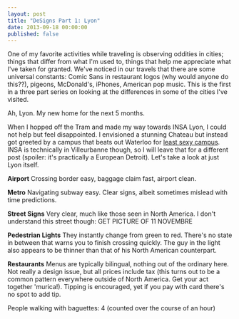 ```yaml
---
layout: post
title: "DeSigns Part 1: Lyon"
date: 2013-09-18 00:00:00
published: false
---
```


One of my favorite activities while traveling is observing oddities in cities;
things that differ from what I'm used to, things that help me appreciate what 
I've taken for granted. We've noticed in our travels that there are some 
universal constants: Comic Sans in restaurant logos (why would anyone do 
this??), pigeons, McDonald's, iPhones, American pop music.
This is the first in a three part series on looking at the differences in some 
of the cities I've visited.

Ah, Lyon. My new home for the next 5 months.

When I hopped off the Tram and made my way towards INSA Lyon, I could not help 
but feel disappointed. I envisioned a stunning Chateau but instead got greeted 
by a campus that beats out Waterloo for [least sexy 
campus](http://thewaterloohonk.wordpress.com/2013/06/25/uwaterloo-officially-named-canadas-least-sexy-campus/).
INSA is technically in Villeurbanne though, so I will leave that for a different 
post (spoiler: it's practically a European Detroit). Let's take a look at just 
Lyon itself.

__Airport__
Crossing border easy, baggage claim fast, airport clean.

__Metro__
Navigating subway easy. Clear signs, albeit sometimes mislead with time 
predictions.

__Street Signs__
Very clear, much like those seen in North America. I don't understand this 
street though: GET PICTURE OF 11 NOVEMBRE

__Pedestrian Lights__
They instantly change from green to red. There's no state in between that warns 
you to finish crossing quickly. The guy in the light also appears to be thinner 
than that of his North American counterpart.

__Restaurants__
Menus are typically bilingual, nothing out of the ordinary here. Not really a 
design issue, but all prices include tax (this turns out to be a common pattern 
everywhere outside of North America. Get your act together 'murica!). Tipping is 
encouraged, yet if you pay with card there's no spot to add tip.

People walking with baguettes: 4 (counted over the course of an hour)
